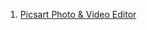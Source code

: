 1. [Picsart Photo & Video Editor](https://apps.apple.com/us/app/picsart-photo-video-editor/id587366035)

